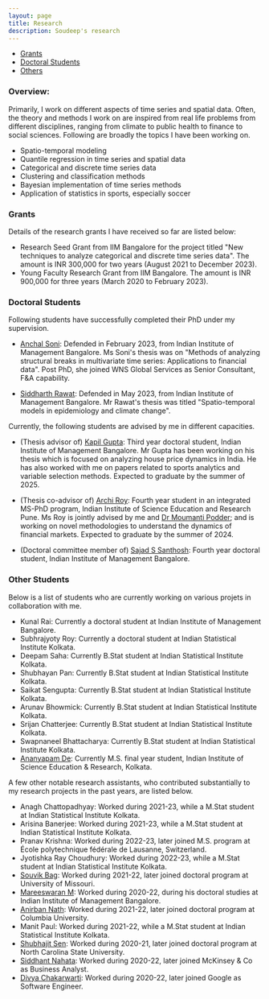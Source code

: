 ```yaml
---
layout: page
title: Research
description: Soudeep's research
---
```


<div class="navbar">
    <div class="navbar-inner">
        <ul class="nav">
            <li><a href="#grants">Grants</a></li>
            <li><a href="#students">Doctoral Students</a></li>
            <li><a href="#others">Others</a></li>
        </ul>
    </div>
</div>

### Overview: 

Primarily, I work on different aspects of time series and spatial data. Often, the theory and methods I work on are inspired from real life problems from different disciplines, ranging from climate to public health to finance to social sciences. Following are broadly the topics I have been working on.

- Spatio-temporal modeling 
- Quantile regression in time series and spatial data
- Categorical and discrete time series data
- Clustering and classification methods
- Bayesian implementation of time series methods
- Application of statistics in sports, especially soccer

### <a name="grants"></a>Grants

Details of the research grants I have received so far are listed below:

- Research Seed Grant from IIM Bangalore for the project titled "New techniques to analyze categorical and discrete time series data". The amount is INR 300,000 for two years (August 2021 to December 2023).
- Young Faculty Research Grant from IIM Bangalore. The amount is INR 900,000 for three years (March 2020 to February 2023).


### <a name="students"></a>Doctoral Students

Following students have successfully completed their PhD under my supervision.

- [Anchal Soni](https://anchal-soni.github.io/Anchal/): Defended in February 2023, from Indian Institute of Management Bangalore. Ms Soni's thesis was on "Methods of analyzing structural breaks in multivariate time series: Applications to financial data". Post PhD, she joined WNS Global Services as Senior Consultant, F&A capability.

- [Siddharth Rawat](https://rawatsid.github.io/): Defended in May 2023, from Indian Institute of Management Bangalore. Mr Rawat's thesis was titled "Spatio-temporal models in epidemiology and climate change".

Currently, the following students are advised by me in different capacities.

- (Thesis advisor of) [Kapil Gupta](https://kapil21.wixsite.com/kapil): Third year doctoral student, Indian Institute of Management Bangalore. Mr Gupta has been working on his thesis which is focused on analyzing house price dynamics in India. He has also worked with me on papers related to sports analytics and variable selection methods. Expected to graduate by the summer of 2025.

- (Thesis co-advisor of) [Archi Roy](https://www.researchgate.net/profile/Archi-Roy-3): Fourth year student in an integrated MS-PhD program, Indian Institute of Science Education and Research Pune. Ms Roy is jointly advised by me and [Dr Moumanti Podder](https://scholar.google.com/citations?user=z7wxJS4AAAAJ&hl=en); and is working on novel methodologies to understand the dynamics of financial markets. Expected to graduate by the summer of 2024.

- (Doctoral committee member of) [Sajad S Santhosh](https://www.iimb.ac.in/node/10690): Fourth year doctoral student, Indian Institute of Management Bangalore. 


### <a name="others"></a>Other Students

Below is a list of students who are currently working on various projets in collaboration with me.

- Kunal Rai: Currently a doctoral student at Indian Institute of Management Bangalore.
- Subhrajyoty Roy: Currently a doctoral student at Indian Statistical Institute Kolkata.
- Deepam Saha: Currently B.Stat student at Indian Statistical Institute Kolkata.
- Shubhayan Pan: Currently B.Stat student at Indian Statistical Institute Kolkata.
- Saikat Sengupta: Currently B.Stat student at Indian Statistical Institute Kolkata.
- Arunav Bhowmick: Currently B.Stat student at Indian Statistical Institute Kolkata.
- Srijan Chatterjee: Currently B.Stat student at Indian Statistical Institute Kolkata.
- Swapnaneel Bhattacharya: Currently B.Stat student at Indian Statistical Institute Kolkata.
- [Ananyapam De](https://www.linkedin.com/in/ananyapam-de-523757166/?originalSubdomain=in): Currently M.S. final year student, Indian Institute of Science Education & Research, Kolkata.

A few other notable research assistants, who contributed substantially to my research projects in the past years, are listed below.

- Anagh Chattopadhyay: Worked during 2021-23, while a M.Stat student at Indian Statistical Institute Kolkata.
- Arisina Banerjee: Worked during 2021-23, while a M.Stat student at Indian Statistical Institute Kolkata.
- Pranav Krishna: Worked during 2022-23, later joined  M.S. program at École polytechnique fédérale de Lausanne, Switzerland.
- Jyotishka Ray Choudhury: Worked during 2022-23, while a M.Stat student at Indian Statistical Institute Kolkata.
- [Souvik Bag](https://www.linkedin.com/in/souvik-bag-68744112a/): Worked during 2021-22, later joined doctoral program at University of Missouri.
- [Mareeswaran M](https://www.linkedin.com/in/mareeswaran-m-671090b7/): Worked during 2020-22, during his doctoral studies at Indian Institute of Management Bangalore.
- [Anirban Nath](http://stat.columbia.edu/department-directory/name/anirban-nath/): Worked during 2021-22, later joined doctoral program at Columbia University.
- Manit Paul: Worked during 2021-22, while a M.Stat student at Indian Statistical Institute Kolkata.
- [Shubhajit Sen](https://statistics.sciences.ncsu.edu/people/ssen8/): Worked during 2020-21, later joined doctoral program at North Carolina State University.
- [Siddhant Nahata](https://www.linkedin.com/in/siddhant-nahata-029870175/): Worked during 2020-22, later joined McKinsey & Co as Business Analyst. 
- [Divya Chakarwarti](https://www.linkedin.com/in/divya-chakarwarti/): Worked during 2020-22, later joined Google as Software Engineer.
